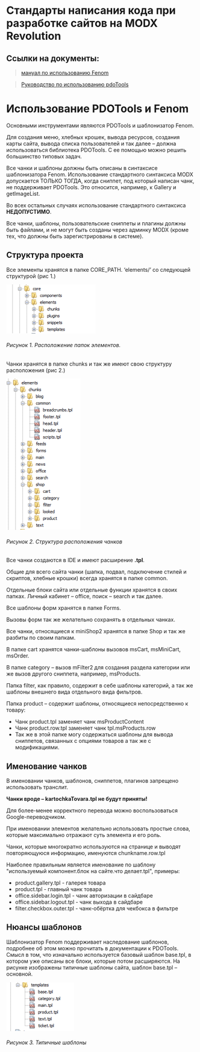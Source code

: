 # Стандарты написания кода при разработке сайтов на MODX Revolution
## Ссылки на документы:
> [мануал по использованию Fenom](https://habrahabr.ru/post/264635/) 

> [Руководство по использованию pdoTools](https://docs.modx.pro/components/pdotools/)

# Использование PDOTools и Fenom

Основными инструментами являются PDOTools и шаблонизатор Fenom.

Для создания меню, хлебных крошек, вывода ресурсов, создания карты сайта, вывода списка пользователей и так далее – должна использоваться библиотека PDOTools. С ее помощью можно решить большинство типовых задач. 

Все чанки и шаблоны должны быть описаны в синтаксисе шаблонизатора Fenom. Использование стандартного синтаксиса MODX допускается ТОЛЬКО ТОГДА, когда сниппет, под который написан чанк, не поддерживает PDOTools. Это относится, например, к Gallery и getImageList. 

Во всех остальных случаях использование стандартного синтаксиса **НЕДОПУСТИМО**. 

Все чанки, шаблоны, пользовательские сниппеты и плагины должны быть файлами, и не могут быть созданы через админку MODX (кроме тех, что должны быть зарегистрированы в системе). 

## Структура проекта

Все элементы хранятся в папке CORE_PATH. ‘elements/’ со следующей структурой (рис 1.)

![Риcунок 1](/img/pic1.png)
###### Рисунок 1. Расположение папок элементов.

Чанки хранятся в папке chunks и так же имеют свою структуру расположения (рис 2.)

![Риcунок 2](/img/pic2.png)
###### Рисунок 2. Структура расположения чанков

Все чанки создаются в IDE и имеют расширение **.tpl**.

Общие для всего сайта чанки (шапка, подвал, подключение стилей и скриптов, хлебные крошки) всегда хранятся в папке common.

Отдельные блоки сайта или отдельные функции хранятся в своих папках. Личный кабинет – office, поиск – search и так далее.

Все шаблоны форм хранятся в папке Forms. 

Вызовы форм так же желательно сохранять в отдельных чанках.

Все чанки, относящиеся к miniShop2 хранятся в папке Shop и так же разбиты по своим папкам.

В папке cart хранятся чанки-шаблоны вызовов msCart, msMiniCart, msOrder.

В папке category – вызов mFilter2 для создания раздела категории или же вызов другого сниппета, например, msProducts.

Папка filter, как правило, содержит в себе шаблоны категорий, а так же шаблоны внешнего вида отдельного вида фильтров. 

Папка product – содержит шаблоны, относящиеся непосредственно к товару:

* Чанк product.tpl заменяет чанк msProductContent
* Чанк product.row.tpl заменяет чанк tpl.msProducts.row
* Так же в этой папке могу содержаться шаблоны для вывода сниппетов, связанных с опциями товаров а так же с модификациями.  


## Именование чанков

В именовании чанков, шаблонов, сниппетов, плагинов запрещено использовать транслит. 

**Чанки вроде – kartochkaTovara.tpl не будут приняты!** 

Для более-менее корректного перевода можно воспользоваться Google-переводчиком.

При именовании элементов желательно использовать простые слова, которые максимально отражают суть элемента и его роль. 

Чанки, которые многократно используются на странице и выводят повторяющуюся информацию, именуются chunkname.row.tpl 

Наиболее правильным является именование по шаблону "используемый компонент.блок на сайте.что делает.tpl", примеры: 

* product.gallery.tpl - галерея товара
* product.tpl - главный чанк товара
* office.sidebar.login.tpl - чанк авторизации в сайдбаре
* office.sidebar.logout.tpl - чанк выхода в сайдбаре
* filter.checkbox.outer.tpl - чанк-обёртка для чекбокса в фильтре

## Нюансы шаблонов
Шаблонизатор Fenom поддерживает наследование шаблонов, подробнее об этом можно прочитать в документации к PDOTools. 
Смысл в том, что изначально используется базовый шаблон base.tpl, в котором уже описаны все блоки, которые потом расширяются. 
На рисунке изображены типичные шаблоны сайта, шаблон base.tpl – основной.

![Риcунок 3](/img/pic3.png)
###### Рисунок 3. Типичные шаблоны




